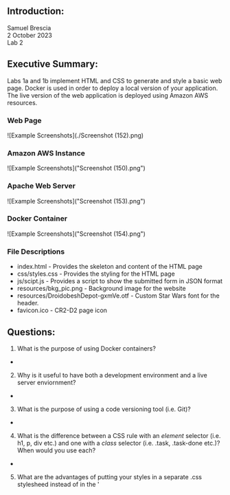 
## Introduction:
Samuel Brescia  
2 October 2023  
Lab 2 

## Executive Summary:

Labs 1a and 1b implement HTML and CSS to generate and style a basic web page. Docker is used in order to deploy a local version of your application. The live version of the web application is deployed using Amazon AWS resources. 

### Web Page
![Example Screenshots](./Screenshot (152).png)

### Amazon AWS Instance
![Example Screenshots]("Screenshot (150).png")

### Apache Web Server
![Example Screenshots]("Screenshot (153).png")

### Docker Container
![Example Screenshots]("Screenshot (154).png")

### File Descriptions

* index.html - Provides the skeleton and content of the HTML page
* css/styles.css - Provides the styling for the HTML page
* js/scipt.js - Provides a script to show the submitted form in JSON format
* resources/bkg_pic.png - Background image for the website  
* resources/DroidobeshDepot-gxmVe.otf - Custom Star Wars font for the header.
* favicon.ico - CR2-D2 page icon

## Questions:

1. What is the purpose of using Docker containers?
  -

2. Why is it useful to have both a development environment and a live server enviornment?
  -

3. What is the purpose of using a code versioning tool (i.e. Git)?
  -

4. What is the difference between a CSS rule with an *element* selector (i.e. h1, p, div etc.) and one with a *class* selector (i.e. .task, .task-done etc.)? When would you use each?
  -

5. What are the advantages of putting your styles in a separate .css stylesheed instead of in the '<style>' element of '<head'?
  -

6. How do web browsers choose which CSS to use for an HTML element whe the CSS rules contradict each other? What is the order of precedence for CSS rules?
  -

7. Why should you disable directory access for your server?
  -

## Lessons Learned:

### JavaScript Comparisons  

JavaScript does extremely loose comparisons. Therefore if (thisVar == 0) will evaluate true if thisVar = 0 or null or “” or false. This problem often arises when doing an if statement where you want to check if something is not blank but 0 is a good value. To solve this problem use === or !==. These mean an exact comparison, not a loose comparison. Therefore if (thisVar === “”) and thisVar = 0 it will be false. On the other hand if (thisVar == “”) and thisVar = 0 it will evaluate true.

*There should be 3 lessons learned in your write-up, not just one.*

## Conclusions :

- Use nodejs to create an API
- Install packages using npm
- Create an SSL certificate
- Create firewall rules to allow traffic

## References

https://nodejs.org/docs/latest/api/  
https://certbot.eff.org/  
https://docs.aws.amazon.com/network-firewall/latest/developerguide/rule-groups.html

